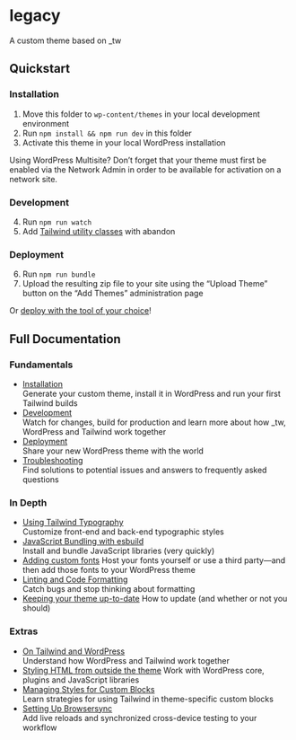 legacy
======

A custom theme based on \_tw

## Quickstart

### Installation

1. Move this folder to `wp-content/themes` in your local development environment
2. Run `npm install && npm run dev` in this folder
3. Activate this theme in your local WordPress installation

Using WordPress Multisite? Don’t forget that your theme must first be enabled via the Network Admin in order to be available for activation on a network site.

### Development

4. Run `npm run watch`
5. Add [Tailwind utility classes](https://tailwindcss.com/docs/utility-first) with abandon

### Deployment

6. Run `npm run bundle`
7. Upload the resulting zip file to your site using the “Upload Theme” button on the “Add Themes” administration page

Or [deploy with the tool of your choice](https://underscoretw.com/docs/deployment/#h-other-deployment-options)!

## Full Documentation

### Fundamentals

* [Installation](https://underscoretw.com/docs/installation/)  
  Generate your custom theme, install it in WordPress and run your first Tailwind builds
* [Development](https://underscoretw.com/docs/development/)  
  Watch for changes, build for production and learn more about how _tw, WordPress and Tailwind work together
* [Deployment](https://underscoretw.com/docs/deployment/)  
  Share your new WordPress theme with the world
* [Troubleshooting](https://underscoretw.com/docs/troubleshooting/)  
  Find solutions to potential issues and answers to frequently asked questions

### In Depth

* [Using Tailwind Typography](https://underscoretw.com/docs/tailwind-typography/)  
  Customize front-end and back-end typographic styles
* [JavaScript Bundling with esbuild](https://underscoretw.com/docs/esbuild/)  
  Install and bundle JavaScript libraries (very quickly)
* [Adding custom fonts](https://underscoretw.com/docs/custom-fonts/)
  Host your fonts yourself or use a third party—and then add those fonts to your WordPress theme
* [Linting and Code Formatting](https://underscoretw.com/docs/linting-code-formatting/)  
  Catch bugs and stop thinking about formatting
* [Keeping your theme up-to-date](https://underscoretw.com/docs/updating/)
  How to update (and whether or not you should)

### Extras

* [On Tailwind and WordPress](https://underscoretw.com/docs/wordpress-tailwind/)  
  Understand how WordPress and Tailwind work together
* [Styling HTML from outside the theme](https://underscoretw.com/docs/styling-html-from-outside-the-theme/)
  Work with WordPress core, plugins and JavaScript libraries
* [Managing Styles for Custom Blocks](https://underscoretw.com/docs/custom-blocks/)  
  Learn strategies for using Tailwind in theme-specific custom blocks
* [Setting Up Browsersync](https://underscoretw.com/docs/browsersync/)  
  Add live reloads and synchronized cross-device testing to your workflow
